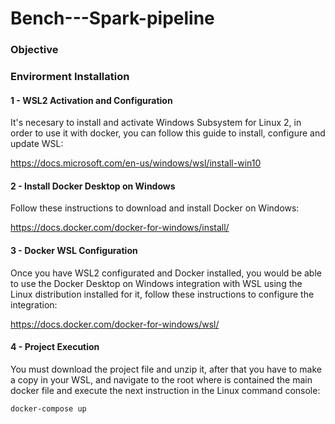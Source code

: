# Bench---Spark-pipeline

<h3>Objective</h3>

<h3>Envirorment Installation</h3>

<h4>1 - WSL2 Activation and Configuration</h4>

It's necesary to install and activate Windows Subsystem for Linux 2, in order to use it with docker, you can follow this guide to install, configure and update WSL:

https://docs.microsoft.com/en-us/windows/wsl/install-win10

<h4>2 - Install Docker Desktop on Windows</h4>

Follow these instructions to download and install Docker on Windows:

https://docs.docker.com/docker-for-windows/install/

<h4>3 - Docker WSL Configuration</h4>

Once you have WSL2 configurated and Docker installed, you would be able to use the Docker Desktop on Windows integration with WSL using the Linux distribution installed for it, follow these instructions to configure the integration:

https://docs.docker.com/docker-for-windows/wsl/

<h4>4 - Project Execution</h4>

You must download the project file and unzip it, after that you have to make a copy in your WSL, and navigate to the root where is contained the main docker file and execute the next instruction in the Linux command console:

`docker-compose up`
